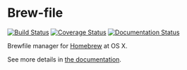Brew-file
=========

[![Build Status](https://travis-ci.com/rcmdnk/homebrew-file.svg?branch=master)](https://travis-ci.com/rcmdnk/homebrew-file)
[![Coverage Status](https://coveralls.io/repos/rcmdnk/homebrew-file/badge.png?branch=master)](https://coveralls.io/r/rcmdnk/homebrew-file?branch=master)
[![Documentation Status](https://readthedocs.org/projects/homebrew-file/badge/?version=latest)](http://homebrew-file.readthedocs.io/en/latest/?badge=latest)

Brewfile manager for [Homebrew](http://brew.sh/) at OS X.

See more details in [the documentation](http://homebrew-file.readthedocs.io).
